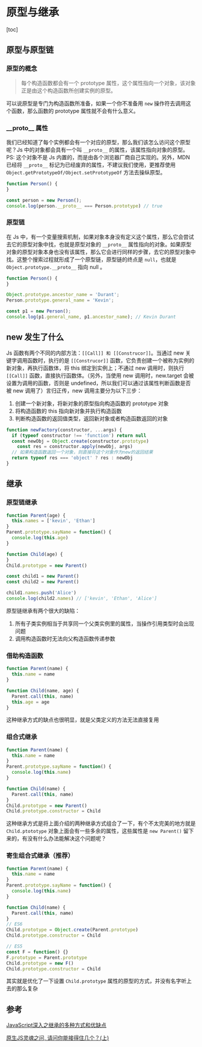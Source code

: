 # 原型与继承

[toc]



## 原型与原型链

### 原型的概念

> 每个构造函数都会有一个 prototype 属性，这个属性指向一个对象，该对象正是由这个构造函数所创建实例的原型。

可以说原型是专门为构造函数所准备，如果一个你不准备用 `new` 操作符去调用这个函数，那么函数的 prototype 属性就不会有什么意义。

### \_\_proto\_\_ 属性

我们已经知道了每个实例都会有一个对应的原型，那么我们该怎么访问这个原型呢？Js 中的对象都会具有一个叫 `__proto__` 的属性，该属性指向对象的原型。PS: 这个对象不是 Js 内置的，而是由各个浏览器厂商自己实现的。另外，MDN 已经将 `__proto__` 标记为已经废弃的属性，不建议我们使用，更推荐使用 `Object.getPrototypeOf/Object.setPrototypeOf` 方法去操纵原型。

```js
function Person() {
}

const person = new Person();
console.log(person.__proto__ === Person.prototype) // true
```

### 原型链

在 Js 中，有一个变量搜索机制，如果对象本身没有定义这个属性，那么它会尝试去它的原型对象中找，也就是原型对象的 `__proto__` 属性指向的对象。如果原型对象的原型对象本身也没有该属性，那么它会进行同样的步骤，去它的原型对象中找。这整个搜索过程就形成了一个原型链，原型链的终点是 `null`，也就是 `Object.prototype.__proto__` 指向 null 。

```js
function Person() {
}

Object.prototype.ancestor_name = 'Durant';
Person.prototype.general_name = 'Kevin';

const p1 = new Person();
console.log(p1.general_name, p1.ancestor_name); // Kevin Durant
```

## new 发生了什么

Js 函数有两个不同的内部方法：`[[Call]] 和 [[Construcor]]`。当通过 new 关键字调用函数时，执行的是 `[[Construcor]]` 函数，它负责创建一个被称为实例的新对象，再执行函数体，将 this 绑定到实例上；不通过 new 调用时，则执行 `[[Call]]` 函数，直接执行函数体。（另外，当使用 new 调用时，new.target 会被设置为调用的函数，否则是 undefined，所以我们可以通过该属性判断函数是否被 new 调用了）言归正传，new 调用主要分为以下三步：

1. 创建一个新对象，将新对象的原型指向构造函数的 prototype 对象
2. 将构造函数的 this 指向新对象并执行构造函数
3. 判断构造函数的返回值类型，返回新对象或者构造函数返回的对象

```js
function newFactory(constructor, ...args) {
  if (typeof constructor !== 'function') return null
  const newObj = Object.create(constructor.prototype)
 	const res = constructor.apply(newObj, args)
  // 如果构造函数返回一个对象，则直接将这个对象作为new的返回结果
  return typeof res === 'object' ? res : newObj
}
```

## 继承

### 原型链继承

```js
function Parent(age) {
  this.names = ['kevin', 'Ethan']
}
Parent.prototype.sayName = function() {
  console.log(this.age)
}

function Child(age) {
}
Child.prototype = new Parent()

const child1 = new Parent()
const child2 = new Parent()

child1.names.push('Alice')
console.log(child2.names) // ['kevin', 'Ethan', 'Alice']
```

原型链继承有两个很大的缺陷：

1. 所有子类实例相当于共享同一个父类实例里的属性，当操作引用类型时会出现问题
2. 调用构造函数时无法向父构造函数传递参数



### 借助构造函数

```js
function Parent(name) {
  this.name = name
}

function Child(name, age) {
  Parent.call(this, name)
  this.age = age
}
```

这种继承方式的缺点也很明显，就是父类定义的方法无法直接复用

### 组合式继承

```js
function Parent(name) {
  this.name = name
}
Parent.prototype.sayName = function() {
  console.log(this.name)
}

function Child(name) {
  Parent.call(this, name)
}
Child.prototype = new Parent()
Child.prototype.constructor = Child
```

这种继承方式是将上面介绍的两种继承方式组合了一下，有个不太完美的地方就是 `Child.ptototype` 对象上面会有一些多余的属性，这些属性是 `new Parent()` 留下来的，有没有什么办法能解决这个问题呢？

### 寄生组合式继承（推荐）

```js
function Parent(name) {
  this.name = name
}
Parent.prototype.sayName = function() {
  console.log(this.name)
}

function Child(name) {
  Parent.call(this, name)
}
// ES6
Child.prototype = Object.create(Parent.prototype)
Child.prototype.constructor = Child

// ES5
const F = function() {}
F.prototype = Parent.prototype
Child.prototype = new F()
Child.prototype.constructor = Child
```

其实就是优化了一下设置 `Child.prototype` 属性的原型的方式，并没有名字听上去的那么复杂



## 参考

[JavaScript深入之继承的多种方式和优缺点](https://github.com/mqyqingfeng/Blog/issues/16#)

[原生JS灵魂之问, 请问你能接得住几个？(上)](https://juejin.im/post/6844903974378668039#heading-10)

